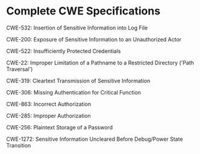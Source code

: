 

# Complete CWE Specifications

CWE-532: Insertion of Sensitive Information into Log File

CWE-200: Exposure of Sensitive Information to an Unauthorized Actor

CWE-522: Insufficiently Protected Credentials

CWE-22: Improper Limitation of a Pathname to a Restricted Directory ('Path Traversal')

CWE-319: Cleartext Transmission of Sensitive Information

CWE-306: Missing Authentication for Critical Function

CWE-863: Incorrect Authorization

CWE-285: Improper Authorization

CWE-256: Plaintext Storage of a Password

CWE-1272: Sensitive Information Uncleared Before Debug/Power State Transition